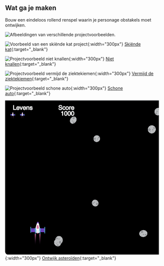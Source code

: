 ## Wat ga je maken

Bouw een eindeloos rollend renspel waarin je personage obstakels moet ontwijken.

![Afbeeldingen van verschillende projectvoorbeelden.](images/showcase_projects.png)

![Voorbeeld van een skiënde kat project](images/example2.png){:width="300px"}
[Skiënde kat](https://editor.raspberrypi.org/nl-NL/projects/skiing-cat-example){:target="_blank"}

![Projectvoorbeeld niet knallen](images/example4.png){:width="300px"}
[Niet knallen](https://editor.raspberrypi.org/nl-NL/projects/dont-pop-example){:target="_blank"}

![Projectvoorbeeld vermijd de ziektekiemen](images/example3.png){:width="300px"}
[Vermijd de ziektekiemen](https://editor.raspberrypi.org/nl-NL/projects/avoid-germs-example){:target="_blank"}

![Projectvoorbeeld schone auto](images/example5.png){:width="300px"}
[Schone auto](https://editor.raspberrypi.org/nl-NL/projects/clean-car-example){:target="_blank"}

![Projectvoorbeeld ontwijk asteroïden](images/example1.png){:width="300px"}
[Ontwijk asteroïden](https://editor.raspberrypi.org/nl-NL/projects/dodge-asteroids-example){:target="_blank"}

